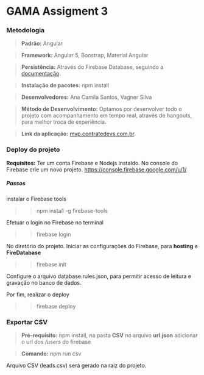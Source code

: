 # GAMA Assigment 3

### Metodologia 
> **Padrão:** Angular

> **Framework:** Angular 5, Boostrap, Material Angular

> **Persistência:** Através do Firebase Database, seguindo a [documentação](https://github.com/angular/angularfire2).

> **Instalação de pacotes:** npm install

> **Desenvolvedores:** Ana Camila Santos, Vagner Silva

>  **Método de Desenvolvimento:**  Optamos por desenvolver todo o projeto com  acompanhamento em tempo real, através de hangouts, para melhor troca de experiência.

>  **Link da aplicação:** [mvp.contratedevs.com.br](mvp.contratedevs.com.br/).
 
### Deploy do projeto

**Requisitos:**   Ter um conta Firebase e Nodejs instaldo.
No console do Firebase crie um novo projeto. https://console.firebase.google.com/u/1/


##### Passos

instalar o Firebase tools
>> npm install -g firebase-tools

Efetuar o login no Firebase no terminal
>> firebase login

No diretório do projeto. Iniciar as configurações do Firebase, para **hosting** e **FireDatabase**
>>  firebase init

Configure o arquivo database.rules.json, para permitir acesso de leitura e gravação no banco de dados.

Por fim, realizar o deploy
>> firebase deploy


### Exportar CSV
> **Pré-requisito:** npm install, na pasta **CSV** no arquivo **url.json** adicionar o url dos */users* do firebase

> **Comando:** npm run csv

Arquivo CSV (leads.csv) será gerado na raiz do projeto.
